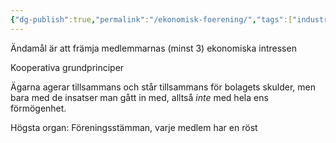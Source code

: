 ```yaml
---
{"dg-publish":true,"permalink":"/ekonomisk-foerening/","tags":["industriellekonomi"]}
---
```


Ändamål är att främja medlemmarnas (minst 3) ekonomiska intressen 

Kooperativa grundprinciper

Ägarna agerar tillsammans och står tillsammans för bolagets skulder, men bara med de insatser man gått in med, alltså *inte* med hela ens förmögenhet.

Högsta organ: Föreningsstämman, varje medlem har en röst
